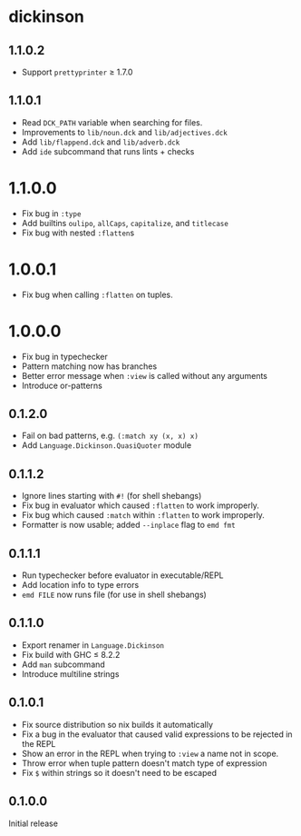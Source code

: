# dickinson

## 1.1.0.2

  * Support `prettyprinter` ≥ 1.7.0

## 1.1.0.1

  * Read `DCK_PATH` variable when searching for files.
  * Improvements to `lib/noun.dck` and `lib/adjectives.dck`
  * Add `lib/flappend.dck` and `lib/adverb.dck`
  * Add `ide` subcommand that runs lints + checks

# 1.1.0.0

  * Fix bug in `:type`
  * Add builtins `oulipo`, `allCaps`, `capitalize`, and `titlecase`
  * Fix bug with nested `:flatten`s

# 1.0.0.1

  * Fix bug when calling `:flatten` on tuples.

# 1.0.0.0

  * Fix bug in typechecker
  * Pattern matching now has branches
  * Better error message when `:view` is called without any arguments
  * Introduce or-patterns

## 0.1.2.0

  * Fail on bad patterns, e.g. `(:match xy (x, x) x)`
  * Add `Language.Dickinson.QuasiQuoter` module

## 0.1.1.2

  * Ignore lines starting with `#!` (for shell shebangs)
  * Fix bug in evaluator which caused `:flatten` to work improperly.
  * Fix bug which caused `:match` within `:flatten` to work improperly.
  * Formatter is now usable; added `--inplace` flag to `emd fmt`

## 0.1.1.1

  * Run typechecker before evaluator in executable/REPL
  * Add location info to type errors
  * `emd FILE` now runs file (for use in shell shebangs)

## 0.1.1.0

  * Export renamer in `Language.Dickinson`
  * Fix build with GHC ≤ 8.2.2
  * Add `man` subcommand
  * Introduce multiline strings

## 0.1.0.1

  * Fix source distribution so nix builds it automatically
  * Fix a bug in the evaluator that caused valid expressions to be rejected
    in the REPL
  * Show an error in the REPL when trying to `:view` a name not in scope.
  * Throw error when tuple pattern doesn't match type of expression
  * Fix `$` within strings so it doesn't need to be escaped

## 0.1.0.0

Initial release
